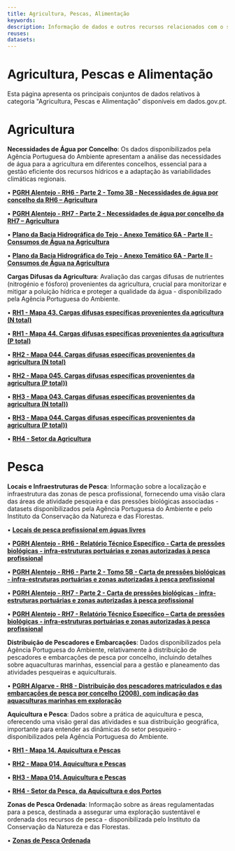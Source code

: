 ```yaml
---
title: Agricultura, Pescas, Alimentação
keywords:
description: Informação de dados e outros recursos relacionados com o sector da Agricultura, Pescas, Alimentação.
reuses:
datasets:
---
```

# Agricultura, Pescas e Alimentação

Esta página apresenta os principais conjuntos de dados relativos à categoria "Agricultura, Pescas e Alimentação" disponíveis em dados.gov.pt. 

# Agricultura

**Necessidades de Água por Concelho**: Os dados disponibilizados pela Agência Portuguesa do Ambiente apresentam a análise das necessidades de água para a agricultura em diferentes concelhos, essencial para a gestão eficiente dos recursos hídricos e a adaptação às variabilidades climáticas regionais.

•	[**PGRH Alentejo - RH6 - Parte 2 - Tomo 3B - Necessidades de água por concelho da RH6 – Agricultura**](https://dados.gov.pt/pt/datasets/pgrh-alentejo-rh6-parte-2-tomo-3b-necessidades-de-agua-por-concelho-da-rh6-agricultura/)

•	[**PGRH Alentejo - RH7 - Parte 2 - Necessidades de água por concelho da RH7 – Agricultura**](https://dados.gov.pt/pt/datasets/pgrh-alentejo-rh7-parte-2-necessidades-de-agua-por-concelho-da-rh7-agricultura/)

•	[**Plano da Bacia Hidrográfica do Tejo - Anexo Temático 6A - Parte II - Consumos de Água na Agricultura**](https://dados.gov.pt/pt/datasets/plano-da-bacia-hidrografica-do-tejo-anexo-tematico-6a-parte-ii-consumos-de-agua-na-agricultura/)

•	[**Plano da Bacia Hidrográfica do Tejo - Anexo Temático 6A - Parte II - Consumos de Água na Agricultura**](https://dados.gov.pt/pt/datasets/plano-da-bacia-hidrografica-do-tejo-anexo-tematico-6a-parte-ii-consumos-de-agua-na-agricultura/)

**Cargas Difusas da Agricultura**: Avaliação das cargas difusas de nutrientes (nitrogénio e fósforo) provenientes da agricultura, crucial para monitorizar e mitigar a poluição hídrica e proteger a qualidade da água - disponibilizado pela Agência Portuguesa do Ambiente.

•	[**RH1 - Mapa 43. Cargas difusas específicas provenientes da agricultura (N total)**]( https://dados.gov.pt/pt/datasets/rh1-mapa-43-cargas-difusas-especificas-provenientes-da-agricultura-n-total/)

•	[**RH1 - Mapa 44. Cargas difusas específicas provenientes da agricultura (P total)**](https://dados.gov.pt/pt/datasets/rh1-mapa-44-cargas-difusas-especificas-provenientes-da-agricultura-p-total/)

•	[**RH2 - Mapa 044. Cargas difusas específicas provenientes da agricultura (N total)**](https://dados.gov.pt/pt/datasets/rh2-mapa-044-cargas-difusas-especificas-provenientes-da-agricultura-n-total/)

•	[**RH2 - Mapa 045. Cargas difusas específicas provenientes da agricultura (P total))**]( https://dados.gov.pt/pt/datasets/rh2-mapa-045-cargas-difusas-especificas-provenientes-da-agricultura-p-total/)

•	[**RH3 - Mapa 043. Cargas difusas específicas provenientes da agricultura (N total))**]( https://dados.gov.pt/pt/datasets/rh3-mapa-043-cargas-difusas-especificas-provenientes-da-agricultura-n-total/)

•	[**RH3 - Mapa 044. Cargas difusas específicas provenientes da agricultura (P total))**]( https://dados.gov.pt/pt/datasets/rh3-mapa-044-cargas-difusas-especificas-provenientes-da-agricultura-p-total/)

•	[**RH4 - Setor da Agricultura**](https://dados.gov.pt/pt/datasets/rh4-setor-da-agricultura/)


# Pesca

**Locais e Infraestruturas de Pesca**: Informação sobre a localização e infraestrutura das zonas de pesca profissional, fornecendo uma visão clara das áreas de atividade pesqueira e das pressões biológicas associadas - datasets disponibilizados pela Agência Portuguesa do Ambiente e pelo Instituto da Conservação da Natureza e das Florestas.

•	[**Locais de pesca profissional em águas livres**](https://dados.gov.pt/pt/datasets/locais-de-pesca-profissional-em-aguas-livres/)

•	[**PGRH Alentejo - RH6 - Relatório Técnico Específico - Carta de pressões biológicas - infra-estruturas portuárias e zonas autorizadas à pesca profissional**](https://dados.gov.pt/pt/datasets/pgrh-alentejo-rh6-relatorio-tecnico-especifico-carta-de-pressoes-biologicas-infra-estruturas-portuarias-e-zonas-autorizadas-a-pesca-profissional/)

•	[**PGRH Alentejo - RH6 - Parte 2 - Tomo 5B - Carta de pressões biológicas - infra-estruturas portuárias e zonas autorizadas à pesca profissional**](https://dados.gov.pt/pt/datasets/pgrh-alentejo-rh6-parte-2-tomo-5b-carta-de-pressoes-biologicas-infra-estruturas-portuarias-e-zonas-autorizadas-a-pesca-profissional/)

•	[**PGRH Alentejo - RH7 - Parte 2 - Carta de pressões biológicas - infra-estruturas portuárias e zonas autorizadas à pesca profissional**](https://dados.gov.pt/pt/datasets/pgrh-alentejo-rh7-parte-2-carta-de-pressoes-biologicas-infra-estruturas-portuarias-e-zonas-autorizadas-a-pesca-profissional/)

•	[**PGRH Alentejo - RH7 - Relatório Técnico Específico – Carta de pressões biológicas - infra-estruturas portuárias e zonas autorizadas à pesca profissional**](https://dados.gov.pt/pt/datasets/pgrh-alentejo-rh7-relatorio-tecnico-especifico-carta-de-pressoes-biologicas-infra-estruturas-portuarias-e-zonas-autorizadas-a-pesca-profissional/)

**Distribuição de Pescadores e Embarcações**: Dados disponibilizados pela Agência Portuguesa do Ambiente, relativamente à distribuição de pescadores e embarcações de pesca por concelho, incluindo detalhes sobre aquaculturas marinhas, essencial para a gestão e planeamento das atividades pesqueiras e aquiculturais.

•	[**PGRH Algarve - RH8 - Distribuição dos pescadores matriculados e das embarcações de pesca por concelho (2008), com indicação das aquaculturas marinhas em exploração**](https://dados.gov.pt/pt/datasets/pgrh-algarve-rh8-distribuicao-dos-pescadores-matriculados-e-das-embarcacoes-de-pesca-por-concelho-2008-com-indicacao-das-aquaculturas-marinhas-em-exploracao/)

**Aquicultura e Pesca**: Dados sobre a prática de aquicultura e pesca, oferecendo uma visão geral das atividades e sua distribuição geográfica, importante para entender as dinâmicas do setor pesqueiro - disponibilizados pela Agência Portuguesa do Ambiente.

•	[**RH1 - Mapa 14. Aquicultura e Pescas**](https://dados.gov.pt/pt/datasets/rh1-mapa-14-aquicultura-e-pescas/)

•	[**RH2 - Mapa 014. Aquicultura e Pescas**](https://dados.gov.pt/pt/datasets/rh2-mapa-014-aquicultura-e-pescas/)

•	[**RH3 - Mapa 014. Aquicultura e Pescas**](https://dados.gov.pt/pt/datasets/rh3-mapa-014-aquicultura-e-pescas/)

•	[**RH4 - Setor da Pesca, da Aquicultura e dos Portos**](https://dados.gov.pt/pt/datasets/rh4-setor-da-pesca-da-aquicultura-e-dos-portos/)

**Zonas de Pesca Ordenada**: Informação sobre as áreas regulamentadas para a pesca, destinada a assegurar uma exploração sustentável e ordenada dos recursos de pesca - disponibilizada pelo Instituto da Conservação da Natureza e das Florestas.

•	[**Zonas de Pesca Ordenada**](https://dados.gov.pt/pt/datasets/zonas-de-pesca-ordenada/)
